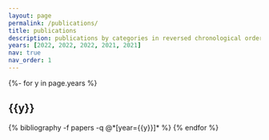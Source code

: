 ```yaml
---
layout: page
permalink: /publications/
title: publications
description: publications by categories in reversed chronological order. generated by jekyll-scholar.
years: [2022, 2022, 2022, 2021, 2021]
nav: true
nav_order: 1
---
```

<!-- _pages/publications.md -->
<div class="publications">

{%- for y in page.years %}
  <h2 class="year">{{y}}</h2>
  {% bibliography -f papers -q @*[year={{y}}]* %}
{% endfor %}

</div>
